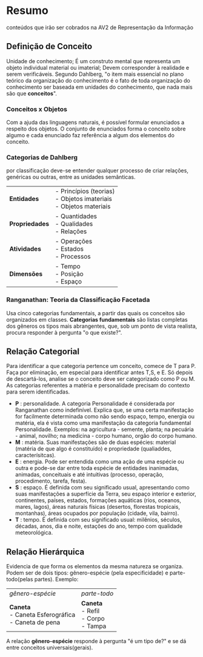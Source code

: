 <h1>Resumo</h1> 
<p>conteúdos que irão ser cobrados na AV2 de Representação da Informação</p>

<h2>Definição de Conceito</h2>
<p>Unidade de conhecimento; É um construto mental que representa um objeto individual material ou imaterial; Devem corresponder à realidade e serem verificáveis. Segundo Dahlberg, "o item mais essencial no plano teórico da organização do conhecimento é o fato de toda organização do conhecimento ser baseada em unidades do conhecimento, que nada mais são que <b>conceitos</b>".</p>

<h3>Conceitos x Objetos</h3>
<p>Com a ajuda das linguagens naturais, é possível formular enunciados a respeito dos objetos. O conjunto de enunciados forma o conceito sobre algumo e cada enunciado faz referência a algum dos elementos do conceito.</p>

<h3>Categorias de Dahlberg</h3>
<p>por classificação deve-se entender qualquer processo de criar relações, genéricas ou outras, entre as unidades semânticas.</p>
<table>
  <tr>
    <td><b>Entidades</b></td>
        <td>- Princípios (teorias) </br>- Objetos imateriais </br>- Objetos materiais</td>
   </tr>
  
  <tr>
    <td><b>Propriedades</b></td>
    <td>- Quantidades </br>- Qualidades </br>- Relações</td>
   </tr>
   
   <tr>
    <td><b>Atividades</b></td>
    <td>- Operações </br>- Estados </br>- Processos</td>
    </tr>
      <tr>
    <td><b>Dimensões</b></td>
    <td>- Tempo </br>- Posição </br>- Espaço</td>
    </tr>

</table>

<h3>Ranganathan: Teoria da Classificação Facetada</h3>
<p>Usa cinco categorias fundamentais, a partir das quais os conceitos são organizados em classes. <b>Categorias fundamentais</b> são listas completas dos gêneros os tipos mais abrangentes, que, sob um ponto de vista realista, procura responder à pergunta "o que existe?".</p>

<h2>Relação Categorial</h2>
<p>Para identificar a que categoria pertence um conceito, comece de T para P. Faça por eliminação, em especial para identificar antes T,S, e E. Só depois de descartá-los, analise se o conceito deve ser categorizado como P ou M. As categorias referentes a matéria e personalidade precisam do contexto para serem identificadas.</p>
<ul>
  <li><b>P</b> : personalidade. A categoria Personalidade é considerada por Ranganathan como indefinível. Explica que, se uma certa manifestação for facilmente determinada como não sendo espaço, tempo, energia ou matéria, ela é vista como uma manifestação da categoria fundamental Personalidade. Exemplos: na agricultura - semente, planta; na pecuária - animal, novilho; na medicina - corpo humano, orgão do corpo humano.</li>
  <li><b>M</b> : matéria. Suas manifestações são de duas espécies: material (matéria de que algo é constituído) e propriedade (qualiaddes, caracterísitcas).</li>
  <li><b>E</b> : energia. Pode ser entendida como uma ação de uma espécie ou outra e pode-se dar entre toda espécie de entidades inanimadas, animadas, conceituais e até intuitivas (processo, operação, procedimento, tarefa, festa).</li>
  <li><b>S</b> : espaço. É definida com seu significado usual, apresentando como suas manifestações a superfície da Terra, seu espaço interior e exterior, continentes, países, estados, formações aquáticas (rios, oceanos, mares, lagos), áreas naturais físicas (desertos, florestas tropicais, montanhas), áreas ocupados por população (cidade, vila, bairro).</li>
  <li><b>T</b> : tempo. É definida com seu significado usual: milênios, séculos, décadas, anos, dia e noite, estações do ano, tempo com qualidade meteorológica.</li>
</ul>

<h2>Relação Hierárquica</h2>
<p>Evidencia de que forma os elementos da mesma natureza se organiza. Podem ser de dois tipos: gênero-espécie (pela especificidade) e parte-todo(pelas partes). Exemplo: </p>
<table>
  <tr>
    <td><i>gênero-espécie</i></td>
    <td><i>parte-todo</i></td>
   </tr>
  
   <tr>
    <td><b>Caneta</b> </br> - Caneta Esferográfica </br> - Caneta de pena</td>
    <td><b>Caneta</b> </br> - Refil </br> - Corpo </br> - Tampa </br></td>
   </tr>
</table>

<p>A relação <b>gênero-espécie</b> responde à pergunta "é um tipo de?" e se dá entre conceitos universais(gerais).</p>
